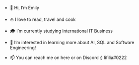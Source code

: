 - 🪷 Hi, I’m Emily
  
- ⛵️ I love to read, travel and cook
- 🎓 I’m currently studying International IT Business
- 👥 I’m interested in learning more about AI, SQL and Software Engineering!
- 📫 You can reach me on here or on Discord :) lifilia#0222
